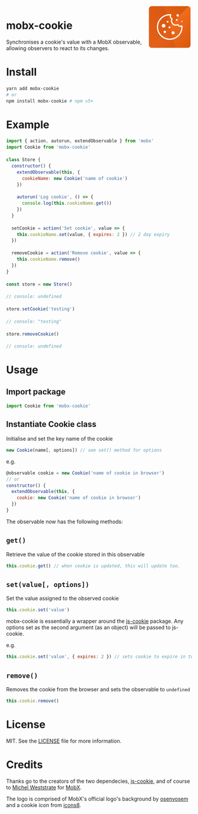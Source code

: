 <img src="logo/mobx-cookie2.png" alt="logo" height="120" width="120" align="right" />

# mobx-cookie

Synchronises a cookie's value with a MobX observable, allowing observers to react to its changes.

# Install

```bash
yarn add mobx-cookie
# or
npm install mobx-cookie # npm v5+
```

# Example

```js
import { action, autorun, extendObservable } from 'mobx'
import Cookie from 'mobx-cookie'

class Store {
  constructor() {
    extendObservable(this, {
      cookieName: new Cookie('name of cookie')
    })

    autorun('Log cookie', () => {
      console.log(this.cookieName.get())
    })
  }

  setCookie = action('Set cookie', value => {
    this.cookieName.set(value, { expires: 2 }) // 2 day expiry
  })

  removeCookie = action('Remove cookie', value => {
    this.cookieName.remove()
  })
}

const store = new Store()

// console: undefined

store.setCookie('testing')

// console: "testing"

store.removeCookie()

// console: undefined
```

# Usage

## Import package

```js
import Cookie from 'mobx-cookie'
```

## Instantiate Cookie class

Initialise and set the key name of the cookie

```js
new Cookie(name[, options]) // see set() method for options
```

e.g.

```js
@observable cookie = new Cookie('name of cookie in browser')
// or
constructor() {
  extendObservable(this, {
    cookie: new Cookie('name of cookie in browser')
  })
}
```

The observable now has the following methods:

## `get()`

Retrieve the value of the cookie stored in this observable

```js
this.cookie.get() // when cookie is updated, this will update too.
```

## `set(value[, options])`

Set the value assigned to the observed cookie

```js
this.cookie.set('value')
```

mobx-cookie is essentially a wrapper around the [js-cookie](https://github.com/js-cookie/js-cookie) package. Any options set as the second argument (as an object) will be passed to js-cookie.

e.g.

```js
this.cookie.set('value', { expires: 2 }) // sets cookie to expire in two days.
```

## `remove()`

Removes the cookie from the browser and sets the observable to `undefined`

```js
this.cookie.remove()
```

# License

MIT. See the [LICENSE](https://github.com/will-stone/mobx-cookie/blob/master/LICENSE) file for more information.

# Credits

Thanks go to the creators of the two dependecies, [js-cookie](https://github.com/js-cookie/js-cookie), and of course to [Michel Weststrate](https://github.com/mweststrate) for [MobX](https://mobx.js.org/).

The logo is comprised of MobX's official logo's background by [osenvosem](https://github.com/osenvosem) and a cookie icon from [icons8](https://icons8.com).
